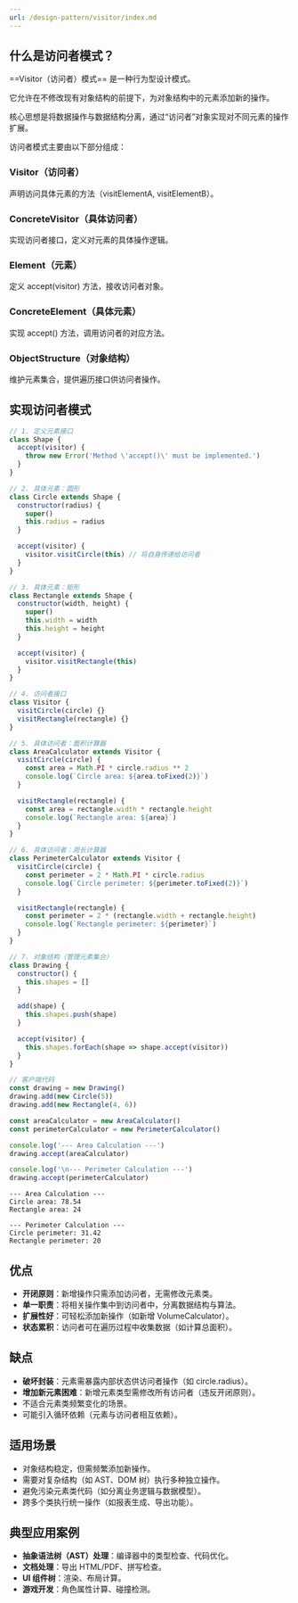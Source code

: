 ```yaml
---
url: /design-pattern/visitor/index.md
---
```

## 什么是访问者模式？

\==Visitor（访问者）模式== 是一种行为型设计模式。

它允许在不修改现有对象结构的前提下，为对象结构中的元素添加新的操作。

核心思想是将数据操作与数据结构分离，通过“访问者”对象实现对不同元素的操作扩展。

访问者模式主要由以下部分组成：

### Visitor（访问者）

声明访问具体元素的方法（visitElementA, visitElementB）。

### ConcreteVisitor（具体访问者）

实现访问者接口，定义对元素的具体操作逻辑。

### Element（元素）

定义 accept(visitor) 方法，接收访问者对象。

### ConcreteElement（具体元素）

实现 accept() 方法，调用访问者的对应方法。

### ObjectStructure（对象结构）

维护元素集合，提供遍历接口供访问者操作。

## 实现访问者模式

```js
// 1. 定义元素接口
class Shape {
  accept(visitor) {
    throw new Error('Method \'accept()\' must be implemented.')
  }
}

// 2. 具体元素：圆形
class Circle extends Shape {
  constructor(radius) {
    super()
    this.radius = radius
  }

  accept(visitor) {
    visitor.visitCircle(this) // 将自身传递给访问者
  }
}

// 3. 具体元素：矩形
class Rectangle extends Shape {
  constructor(width, height) {
    super()
    this.width = width
    this.height = height
  }

  accept(visitor) {
    visitor.visitRectangle(this)
  }
}

// 4. 访问者接口
class Visitor {
  visitCircle(circle) {}
  visitRectangle(rectangle) {}
}

// 5. 具体访问者：面积计算器
class AreaCalculator extends Visitor {
  visitCircle(circle) {
    const area = Math.PI * circle.radius ** 2
    console.log(`Circle area: ${area.toFixed(2)}`)
  }

  visitRectangle(rectangle) {
    const area = rectangle.width * rectangle.height
    console.log(`Rectangle area: ${area}`)
  }
}

// 6. 具体访问者：周长计算器
class PerimeterCalculator extends Visitor {
  visitCircle(circle) {
    const perimeter = 2 * Math.PI * circle.radius
    console.log(`Circle perimeter: ${perimeter.toFixed(2)}`)
  }

  visitRectangle(rectangle) {
    const perimeter = 2 * (rectangle.width + rectangle.height)
    console.log(`Rectangle perimeter: ${perimeter}`)
  }
}

// 7. 对象结构（管理元素集合）
class Drawing {
  constructor() {
    this.shapes = []
  }

  add(shape) {
    this.shapes.push(shape)
  }

  accept(visitor) {
    this.shapes.forEach(shape => shape.accept(visitor))
  }
}

// 客户端代码
const drawing = new Drawing()
drawing.add(new Circle(5))
drawing.add(new Rectangle(4, 6))

const areaCalculator = new AreaCalculator()
const perimeterCalculator = new PerimeterCalculator()

console.log('--- Area Calculation ---')
drawing.accept(areaCalculator)

console.log('\n--- Perimeter Calculation ---')
drawing.accept(perimeterCalculator)
```

```console
--- Area Calculation ---
Circle area: 78.54
Rectangle area: 24

--- Perimeter Calculation ---
Circle perimeter: 31.42
Rectangle perimeter: 20
```

## 优点

* **开闭原则**：新增操作只需添加访问者，无需修改元素类。
* **单一职责**：将相关操作集中到访问者中，分离数据结构与算法。
* **扩展性好**：可轻松添加新操作（如新增 VolumeCalculator）。
* **状态累积**：访问者可在遍历过程中收集数据（如计算总面积）。

## 缺点

* **破坏封装**：元素需暴露内部状态供访问者操作（如 circle.radius）。
* **增加新元素困难**：新增元素类型需修改所有访问者（违反开闭原则）。
* 不适合元素类频繁变化的场景。
* 可能引入循环依赖（元素与访问者相互依赖）。

## 适用场景

* 对象结构稳定，但需频繁添加新操作。
* 需要对复杂结构（如 AST、DOM 树）执行多种独立操作。
* 避免污染元素类代码（如分离业务逻辑与数据模型）。
* 跨多个类执行统一操作（如报表生成、导出功能）。

## 典型应用案例

* **抽象语法树（AST）处理**：编译器中的类型检查、代码优化。
* **文档处理**：导出 HTML/PDF、拼写检查。
* **UI 组件树**：渲染、布局计算。
* **游戏开发**：角色属性计算、碰撞检测。
